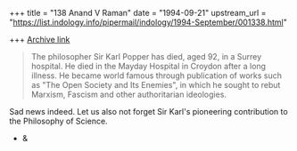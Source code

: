 +++
title = "138 Anand V Raman"
date = "1994-09-21"
upstream_url = "https://list.indology.info/pipermail/indology/1994-September/001338.html"

+++
[Archive link](https://list.indology.info/pipermail/indology/1994-September/001338.html)

> The philosopher Sir Karl Popper has died, aged 92, in a Surrey hospital. 
> He died in the Mayday Hospital in Croydon after a long illness. He 
> became world famous through publication of works such as "The Open 
> Society and Its Enemies", in which he sought to rebut Marxism, Fascism
> and other authoritarian ideologies.

Sad news indeed. Let us also not forget Sir Karl's pioneering contribution
to the Philosophy of Science.

- &





